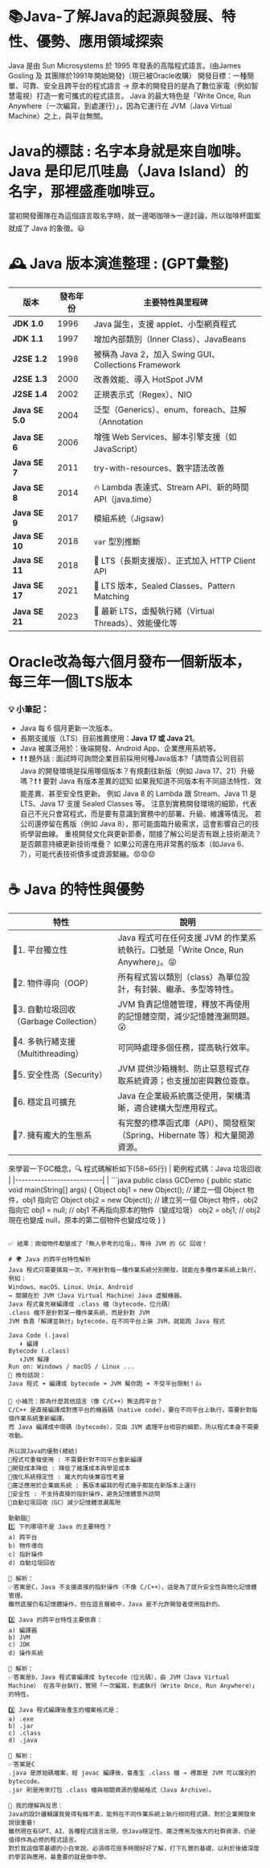# 📚Java-了解Java的起源與發展、特性、優勢、應用領域探索

Java 是由 Sun Microsystems 於 1995 年發表的高階程式語言。(由James Gosling 及 其團隊於1991年開始開發)（現已被Oracle收購）
開發目標：一種簡單、可靠、安全且跨平台的程式語言 → 原本的開發目的是為了數位家電（例如智慧電視）打造一套可攜式的程式語言。
Java 的最大特色是「Write Once, Run Anywhere（一次編寫，到處運行）」，因為它運行在 JVM（Java Virtual Machine）之上，與平台無關。


# Java的標誌 : 名字本身就是來自咖啡。Java 是印尼爪哇島（Java Island）的名字，那裡盛產咖啡豆。
當初開發團隊在為這個語言取名字時，就一邊喝咖啡☕一邊討論，所以咖啡杯圖案就成了 Java 的象徵。😃

# 🕰️ Java 版本演進整理 : (GPT彙整)
| 版本            | 發布年份| 主要特性與里程碑                                            |
|-----------------|--------|-----------------------------------------------------------|
| **JDK 1.0**     | 1996   | Java 誕生，支援 applet、小型網頁程式                        |
| **JDK 1.1**     | 1997   | 增加內部類別（Inner Class）、JavaBeans                      |
| **J2SE 1.2**    | 1998   | 被稱為 Java 2，加入 Swing GUI、Collections Framework       |
| **J2SE 1.3**    | 2000   | 改善效能、導入 HotSpot JVM                                 |
| **J2SE 1.4**    | 2002   | 正規表示式（Regex）、NIO                                    |
| **Java SE 5.0** | 2004   | 泛型（Generics）、enum、foreach、註解（Annotation           |
| **Java SE 6**   | 2006   | 增強 Web Services、腳本引擎支援（如 JavaScript）           |
| **Java SE 7**   | 2011   | try-with-resources、數字語法改善                          |
| **Java SE 8**   | 2014   | 🔥 Lambda 表達式、Stream API、新的時間 API（java.time）   |
| **Java SE 9**   | 2017   | 模組系統（Jigsaw）                                       |
| **Java SE 10**  | 2018   | `var` 型別推斷                                           |
| **Java SE 11**  | 2018   | 📌 LTS（長期支援版）、正式加入 HTTP Client API            |
| **Java SE 17**  | 2021   | 📌 LTS 版本，Sealed Classes、Pattern Matching           |
| **Java SE 21**  | 2023   | 📌 最新 LTS，虛擬執行緒（Virtual Threads）、效能優化等     |
# Oracle改為每六個月發布一個新版本，每三年一個LTS版本
### 💡 小筆記：
- Java 每 6 個月更新一次版本。
- 長期支援版（LTS）目前推薦使用：**Java 17 或 Java 21**。
- Java 被廣泛用於：後端開發、Android App、企業應用系統等。
- ❗ ❗ 題外話 : 面試時可詢問企業目前採用何種Java版本?「請問貴公司目前 Java 的開發環境是採用哪個版本？有規劃往新版（例如 Java 17、21）升級嗎？❗ ❗ 
  要對 Java 有版本差異的認知
  如果我知道不同版本有不同語法特性、效能差異、甚至安全性更新。
  例如 Java 8 的 Lambda 跟 Stream、Java 11 是 LTS、Java 17 支援 Sealed Classes 等。
  注意到實務開發環境的細節，代表自己不光只會寫程式，而是要有意識到實務中的部署、升級、維護等情況。
  若公司還停留在舊版（例如 Java 8），那可能面臨升級需求，這會影響自己的技術學習曲線。
  重視開發文化與更新節奏，間接了解公司是否有跟上技術潮流？是否願意持續更新技術堆疊？
  如果公司還在用非常舊的版本（如Java 6、7），可能代表技術債多或資源緊繃。😟😟😟

# ☕ Java 的特性與優勢
| 特性 | 說明 |
|------|------|
| 📌1. 平台獨立性 | Java 程式可在任何支援 JVM 的作業系統執行。口號是「Write Once, Run Anywhere」。😝 |
| 📌2. 物件導向（OOP） | 所有程式皆以類別（class）為單位設計，有封裝、繼承、多型等特性。 |
| 📌3. 自動垃圾回收（Garbage Collection） | JVM 負責記憶體管理，釋放不再使用的記憶體空間，減少記憶體洩漏問題。😮 |
| 📌4. 多執行緒支援（Multithreading） | 可同時處理多個任務，提高執行效率。 |
| 📌5. 安全性高（Security） | JVM 提供沙箱機制、防止惡意程式存取系統資源；也支援加密與數位簽章。 |
| 📌6. 穩定且可擴充 | Java 在企業級系統廣泛使用，架構清晰，適合建構大型應用程式。 |
| 📌7. 擁有龐大的生態系 | 有完整的標準函式庫（API）、開發框架（Spring、Hibernate 等）和大量開源資源。 |


來學習一下GC概念，🔍 程式碼解析如下(58~65行)
| 範例程式碼：Java 垃圾回收 |
|---------------------------|
| ```java
public class GCDemo {
    public static void main(String[] args) {
        Object obj1 = new Object(); // 建立一個 Object 物件，obj1 指向它
        Object obj2 = new Object(); // 建立另一個 Object 物件，obj2 指向它
        obj1 = null;                // obj1 不再指向原本的物件（變成垃圾）
        obj2 = obj1;                // obj2 現在也變成 null，原本的第二個物件也變成垃圾
    }
}
``` |

✅ 結果：兩個物件都變成了「無人參考的垃圾」，等待 JVM 的 GC 回收！

# 🌍 Java 的跨平台特性解析
Java 程式只需要撰寫一次，不用針對每一種作業系統分別開發，就能在多種作業系統上執行，例如：
Windows、macOS、Linux、Unix、Android
→ 關鍵在於 JVM（Java Virtual Machine）Java 虛擬機器。
Java 程式會先被編譯成 .class 檔（bytecode，位元碼）
.class 檔不是針對某一種作業系統，而是針對 JVM
JVM 負責「解譯並執行」bytecode，在不同平台上裝 JVM，就能跑 Java 程式

Java Code (.java)
   ⬇ 編譯
Bytecode (.class)
   ⬇JVM 解譯
Run on: Windows / macOS / Linux ...
📌 換句話說：
Java 程式 ➜ 編譯成 bytecode ➜ JVM 幫你跑 ➜ 不受平台限制！👍

🧠 小補充：那為什麼其他語言（像 C/C++）無法跨平台？
C/C++ 是直接編譯成對應平台的機器碼（native code），要在不同平台上執行，需要針對每個作業系統重新編譯。
而 Java 編譯成中間碼（bytecode），交由 JVM 處理平台相容的細節，所以程式本身不需要改動。

所以說Java的優勢(總結)
📌程式可重複使用 : 不需要針對不同平台重新編譯
📌開發成本降低 : 降低了維護成本與學習成本
📌強化系統穩定性 : 龐大的向後兼容性考量
📌廣泛應用於企業級系統 : 舊版本編寫的程式幾乎都能在新版本上運行
📌安全性 : 不支持直接的指針操作，避免記憶體意外訪問
📌自動垃圾回收（GC）減少記憶體泄漏風險

動動腦🧠
1️⃣ 下列哪項不是 Java 的主要特性？
a) 跨平台
b) 物件導向
c) 指針操作
d) 自動垃圾回收

📌 解析：
✅答案是C，Java 不支援直接的指針操作（不像 C/C++），這是為了提升安全性與簡化記憶體管理。
雖然底層仍有記憶體操作，但在語言層級中，Java 是不允許開發者使用指針的。

2️⃣ Java 的跨平台特性主要依靠：
a) 編譯器
b) JVM
c) JDK
d) 操作系統

📌 解析：
✅答案是b，Java 程式會編譯成 bytecode（位元碼），由 JVM（Java Virtual Machine） 在各平台執行，實現「一次編寫，到處執行（Write Once, Run Anywhere）」的特性。

3️⃣ Java 程式編譯後產生的檔案格式是：
a) .exe
b) .jar
c) .class
d) .java

📌 解析：
✅答案是C
.java 是原始碼檔案，經 javac 編譯後，會產生 .class 檔 → 裡面是 JVM 可以識別的 bytecode。
.jar 則是用來打包 .class 檔與相關資源的壓縮格式（Java Archive）。

🧠 我的理解與反思：
Java的設計邏輯讓我覺得有條不紊，能夠在不同作業系統上執行相同程式碼，對於企業開發來說很重要!
雖然現在有GPT、AI、各種程式語言出現，但Java穩定性、廣泛應用及強大的社群資源，仍是值得作為必修的程式語言。
對於我這個零基礎的小白來說，必須得花很多時間好好了解，打下扎實的基礎，以利於後續深度的學習與應用，最重要的就是做中學。


